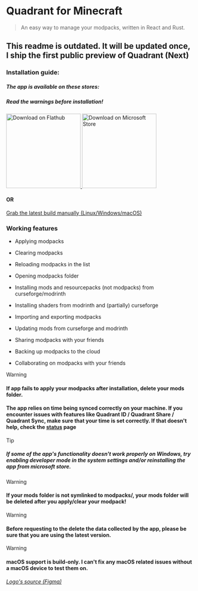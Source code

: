 # Quadrant for Minecraft

> An easy way to manage your modpacks, written in React and Rust.

## This readme is outdated. It will be updated once, I ship the first public preview of Quadrant (Next)

### Installation guide:

##### The app is available on these stores:

##### Read the warnings before installation!

<a href="https://flathub.org/apps/details/dev.mrquantumoff.mcmodpackmanager">
    <img width="200" alt="Download on Flathub" src="https://dl.flathub.org/assets/badges/flathub-badge-i-en.svg"/>
</a>

<a href="https://www.microsoft.com/store/apps/9NLT70M0TVD0">
        <img width="200" src="https://get.microsoft.com/images/en-us%20light.svg" alt="Download on Microsoft Store" />
</a>

#### OR

[Grab the latest build manually (Linux/Windows/macOS)](https://github.com/mrquantumoff/quadrant/releases/latest)

### Working features

- Applying modpacks

- Clearing modpacks

- Reloading modpacks in the list

- Opening modpacks folder

- Installing mods and resourcepacks (not modpacks) from curseforge/modrinth

- Installing shaders from modrinth and (partially) curseforge

- Importing and exporting modpacks

- Updating mods from curseforge and modrinth

- Sharing modpacks with your friends

- Backing up modpacks to the cloud

- Collaborating on modpacks with your friends

> [!WARNING]
>
> #### If app fails to apply your modpacks after installation, delete your mods folder.
>
> #### The app relies on time being synced correctly on your machine. If you encounter issues with features like Quadrant ID / Quadrant Share / Quadrant Sync, make sure that your time is set correctly. If that doesn't help, check the [status](https://status.bultek.com.ua/status/mrquantumoff) page

> [!TIP]
>
> ##### If some of the app's functionality doesn't work properly on Windows, try enabling developer mode in the system settings and/or reinstalling the app from microsoft store.

> [!WARNING]
>
> #### If your mods folder is not symlinked to modpacks/<anything>, your mods folder will be deleted after you apply/clear your modpack!

> [!WARNING]
>
> #### Before requesting to the delete the data collected by the app, please be sure that you are using the latest version.

> [!WARNING]
>
> #### macOS support is build-only. I can't fix any macOS related issues without a macOS device to test them on.

###### [Logo's source (Figma)](https://www.figma.com/community/file/1222558477898371497)
